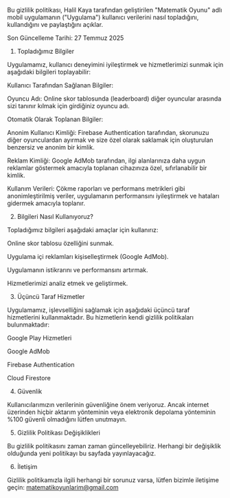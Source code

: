 Bu gizlilik politikası, Halil Kaya tarafından geliştirilen "Matematik Oyunu" adlı mobil uygulamanın ("Uygulama") kullanıcı verilerini nasıl topladığını, kullandığını ve paylaştığını açıklar.

Son Güncelleme Tarihi: 27 Temmuz 2025

1. Topladığımız Bilgiler

Uygulamamız, kullanıcı deneyimini iyileştirmek ve hizmetlerimizi sunmak için aşağıdaki bilgileri toplayabilir:

Kullanıcı Tarafından Sağlanan Bilgiler:

Oyuncu Adı: Online skor tablosunda (leaderboard) diğer oyuncular arasında sizi tanınır kılmak için girdiğiniz oyuncu adı.

Otomatik Olarak Toplanan Bilgiler:

Anonim Kullanıcı Kimliği: Firebase Authentication tarafından, skorunuzu diğer oyunculardan ayırmak ve size özel olarak saklamak için oluşturulan benzersiz ve anonim bir kimlik.

Reklam Kimliği: Google AdMob tarafından, ilgi alanlarınıza daha uygun reklamlar göstermek amacıyla toplanan cihazınıza özel, sıfırlanabilir bir kimlik.

Kullanım Verileri: Çökme raporları ve performans metrikleri gibi anonimleştirilmiş veriler, uygulamanın performansını iyileştirmek ve hataları gidermek amacıyla toplanır.

2. Bilgileri Nasıl Kullanıyoruz?

Topladığımız bilgileri aşağıdaki amaçlar için kullanırız:

Online skor tablosu özelliğini sunmak.

Uygulama içi reklamları kişiselleştirmek (Google AdMob).

Uygulamanın istikrarını ve performansını artırmak.

Hizmetlerimizi analiz etmek ve geliştirmek.

3. Üçüncü Taraf Hizmetler

Uygulamamız, işlevselliğini sağlamak için aşağıdaki üçüncü taraf hizmetlerini kullanmaktadır. Bu hizmetlerin kendi gizlilik politikaları bulunmaktadır:

Google Play Hizmetleri

Google AdMob

Firebase Authentication

Cloud Firestore

4. Güvenlik

Kullanıcılarımızın verilerinin güvenliğine önem veriyoruz. Ancak internet üzerinden hiçbir aktarım yönteminin veya elektronik depolama yönteminin %100 güvenli olmadığını lütfen unutmayın.

5. Gizlilik Politikası Değişiklikleri

Bu gizlilik politikasını zaman zaman güncelleyebiliriz. Herhangi bir değişiklik olduğunda yeni politikayı bu sayfada yayınlayacağız.

6. İletişim

Gizlilik politikamızla ilgili herhangi bir sorunuz varsa, lütfen bizimle iletişime geçin:
matematikoyunlarim@gmail.com

